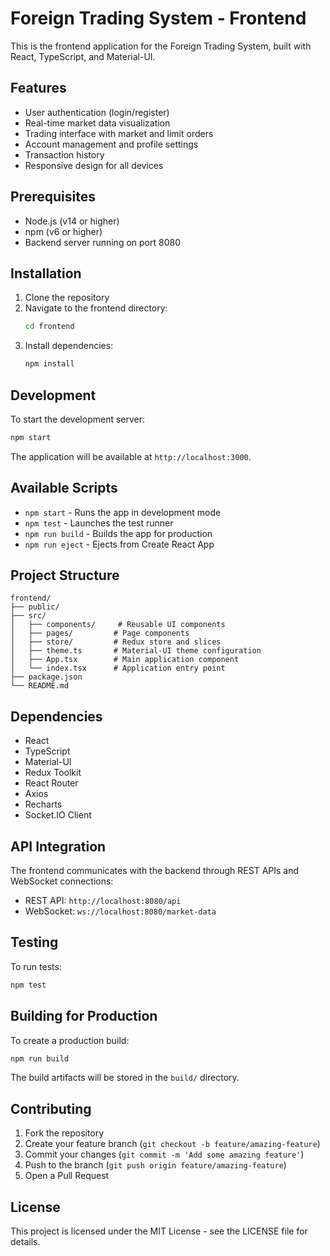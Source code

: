 # Foreign Trading System - Frontend

This is the frontend application for the Foreign Trading System, built with React, TypeScript, and Material-UI.

## Features

- User authentication (login/register)
- Real-time market data visualization
- Trading interface with market and limit orders
- Account management and profile settings
- Transaction history
- Responsive design for all devices

## Prerequisites

- Node.js (v14 or higher)
- npm (v6 or higher)
- Backend server running on port 8080

## Installation

1. Clone the repository
2. Navigate to the frontend directory:
   ```bash
   cd frontend
   ```
3. Install dependencies:
   ```bash
   npm install
   ```

## Development

To start the development server:

```bash
npm start
```

The application will be available at `http://localhost:3000`.

## Available Scripts

- `npm start` - Runs the app in development mode
- `npm test` - Launches the test runner
- `npm run build` - Builds the app for production
- `npm run eject` - Ejects from Create React App

## Project Structure

```
frontend/
├── public/
├── src/
│   ├── components/     # Reusable UI components
│   ├── pages/         # Page components
│   ├── store/         # Redux store and slices
│   ├── theme.ts       # Material-UI theme configuration
│   ├── App.tsx        # Main application component
│   └── index.tsx      # Application entry point
├── package.json
└── README.md
```

## Dependencies

- React
- TypeScript
- Material-UI
- Redux Toolkit
- React Router
- Axios
- Recharts
- Socket.IO Client

## API Integration

The frontend communicates with the backend through REST APIs and WebSocket connections:

- REST API: `http://localhost:8080/api`
- WebSocket: `ws://localhost:8080/market-data`

## Testing

To run tests:

```bash
npm test
```

## Building for Production

To create a production build:

```bash
npm run build
```

The build artifacts will be stored in the `build/` directory.

## Contributing

1. Fork the repository
2. Create your feature branch (`git checkout -b feature/amazing-feature`)
3. Commit your changes (`git commit -m 'Add some amazing feature'`)
4. Push to the branch (`git push origin feature/amazing-feature`)
5. Open a Pull Request

## License

This project is licensed under the MIT License - see the LICENSE file for details. 